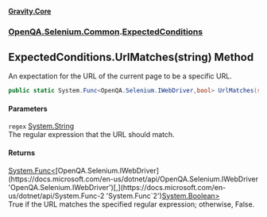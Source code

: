 #### [Gravity.Core](./index.md 'index')
### [OpenQA.Selenium.Common](./OpenQA-Selenium-Common.md 'OpenQA.Selenium.Common').[ExpectedConditions](./OpenQA-Selenium-Common-ExpectedConditions.md 'OpenQA.Selenium.Common.ExpectedConditions')
## ExpectedConditions.UrlMatches(string) Method
An expectation for the URL of the current page to be a specific URL.  
```csharp
public static System.Func<OpenQA.Selenium.IWebDriver,bool> UrlMatches(string regex);
```
#### Parameters
<a name='OpenQA-Selenium-Common-ExpectedConditions-UrlMatches(string)-regex'></a>
`regex` [System.String](https://docs.microsoft.com/en-us/dotnet/api/System.String 'System.String')  
The regular expression that the URL should match.  
  
#### Returns
[System.Func&lt;](https://docs.microsoft.com/en-us/dotnet/api/System.Func-2 'System.Func`2')[OpenQA.Selenium.IWebDriver](https://docs.microsoft.com/en-us/dotnet/api/OpenQA.Selenium.IWebDriver 'OpenQA.Selenium.IWebDriver')[,](https://docs.microsoft.com/en-us/dotnet/api/System.Func-2 'System.Func`2')[System.Boolean](https://docs.microsoft.com/en-us/dotnet/api/System.Boolean 'System.Boolean')[&gt;](https://docs.microsoft.com/en-us/dotnet/api/System.Func-2 'System.Func`2')  
True if the URL matches the specified regular expression; otherwise, False.  
